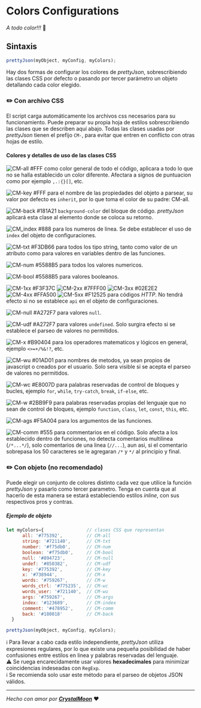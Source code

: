 # Colors Configurations
_A todo color!!!_ :art:

## Sintaxis
```javascript
prettyJson(myObject, myConfig, myColors);
```
Hay dos formas de configurar los colores de _prettyJson_, sobrescribiendo las clases CSS por defecto o pasando por tercer parámetro un objeto detallando cada color elegido.

### :pencil2: Con archivo CSS
El script carga automáticamente los archivos css necesarios para su funcionamiento. Puede preparar su propia hoja de estilos sobrescribiendo las clases que se describen aquí abajo. Todas las clases usadas por _prettyJson_ tienen el prefijo `CM-`, para evitar que entren en conflicto con otras hojas de estilo. 

#### Colores y detalles de uso de las clases CSS
![CM-all #FFF](https://img.shields.io/badge/CM--all-%23FFF-%23FFF "#FFF")  como color general de todo el código, aplicara a todo lo que no se halla establecido un color diferente. Afectara a signos de puntuacion como por ejemplo `,.:{}[]`, etc.

![CM-key #FFF](https://img.shields.io/badge/CM--key-%23FFF-%23FFF "#FFF")  para el nombre de las propiedades del objeto a parsear, su valor por defecto es `inherit`, por lo que toma el color de su padre: CM-all.
    
![CM-back #181A21](https://img.shields.io/badge/CM--back-%23181A21-%23181A21 "#181A21")  `background-color` del bloque de código. _prettyJson_ aplicará esta clase al elemento donde se coloca su retorno.

![CM_index #888](https://img.shields.io/badge/CM--index-%23888-%23888 "#888")  para los numeros de linea. Se debe establecer el uso de `index` del objeto de configuraciones.

![CM-txt #F3DB66](https://img.shields.io/badge/CM--txt-%23F3DB66-%23F3DB66 "#F3DB66")  para todos los tipo string, tanto como valor de un atributo como para valores en variables dentro de las funciones.
  
![CM-num #5588B5](https://img.shields.io/badge/CM--num-%235588B5-%235588B5 "#5588B5")  para todos los valores numericos.

![CM-bool #5588B5](https://img.shields.io/badge/CM--bool-%235588B5-%235588B5 "#5588B5")  para valores booleanos.

![CM-1xx #F3F37C](https://img.shields.io/badge/CM--1xx-%23F3F37C-%23F3F37C "#F3F37C") ![CM-2xx #7FFF00](https://img.shields.io/badge/CM--2xx-%237FFF00-%237FFF00 "#7FFF00") ![CM-3xx #02E2E2](https://img.shields.io/badge/CM--3xx-%2302E2E2-%2302E2E2 "#02E2E2") ![CM-4xx #FFA500](https://img.shields.io/badge/CM--4xx-%23FFA500-%23FFA500 "#FFA500") ![CM-5xx #F12525](https://img.shields.io/badge/CM--5xx-%23F12525-%23F12525 "#F12525") para códigos _HTTP_. No tendrá efecto si no se establece `api` en el objeto de configuraciones.
  
![CM-null #A272F7](https://img.shields.io/badge/CM--null-%23A272F7-%23A272F7 "#A272F7")  para valores `null`.
  
![CM-udf #A272F7](https://img.shields.io/badge/CM--udf-%23A272F7-%23A272F7 "#A272F7")  para valores `undefined`. Solo surgira efecto si se establece el parseo de valores no permitidos.
  
![CM-x #B90404](https://img.shields.io/badge/CM--x-%23B90404-%23B90404 "#B90404") para los operadores matematicos y lógicos en general, ejemplo `<>=+/%&!?`, etc. 
   
![CM-wu #01AD01](https://img.shields.io/badge/CM--wu-%2301AD01-%2301AD01 "#01AD01")  para nombres de metodos, ya sean propios de javascript o creados por el usuario. Solo sera visible si se acepta el parseo de valores no permitidos. 
   
![CM-wc #E8007D](https://img.shields.io/badge/CM--wc-%23E8007D-%23E8007D "#E8007D")  para palabras reservadas de control de bloques y bucles, ejemplo `for`, `while`, `try-catch`, `break`, `if-else`, etc. 
   
![CM-w #2BB9F9](https://img.shields.io/badge/CM--w-%232BB9F9-%232BB9F9 "#2BB9F9")  para palabras reservadas propias del lenguaje que no sean de control de bloques, ejemplo `function`, `class`, `let`, `const`, `this`, etc. 
    
![CM-ags #F5A004](https://img.shields.io/badge/CM--args-%23F5A004-%23F5A004 "#F5A004")  para los argumentos de las funciones.
    
![CM-comm #555](https://img.shields.io/badge/CM--comm-%23555-%23555 "#555")  para commentarios en el código. Solo afecta a los establecido dentro de funciones, no detecta comentarios multilinea (`/*...*/`), solo comentarios de una linea (`//...`), aun asi, si el comentario sobrepasa los 50 caracteres se le agregaran `/*` y `*/` al principio y final.

### :pencil2: Con objeto (no recomendado)

Puede elegir un conjunto de colores distinto cada vez que utilice la función _prettyJson_ y pasarlo como tercer parametro. Tenga en cuenta que al hacerlo de esta manera se estará estableciendo estilos _inline_, con sus respectivos pros y contras.

##### Ejemplo de objeto
```javascript
let myColors={                // clases CSS que representan
      all: '#775392',         // CM-all
      string: '#721140',      // CM-txt
      number: '#f75db0',      // CM-num
      boolean: '#f75db0',     // CM-bool
      null: '#894723',        // CM-null
      undef: '#850382',       // CM-udf
      key: '#775392',         // CM-key
      x: '#738944',           // CM-x
      words: '#759267',       // CM-w
      words_ctrl: '#775235',  // CM-wc
      words_user: '#721140',  // CM-wu
      args: '#759267',        // CM-args
      index: '#123689',       // CM-index
      comment: '#478952',     // CM-comm
      back: '#180018'         // CM-back
  }

prettyJson(myObject, myConfig, myColors);
```

:information_source: Para llevar a cabo cada estilo independiente, _prettyJson_ utiliza expresiones regulares, por lo que existe una pequeña posibilidad de haber confusiones entre estilos en linea y palabras reservadas del lenguaje.  
:warning: Se ruega encarecidamente usar valores **hexadecimales** para minimizar coincidencias indeseadas con `RegExp`.  
:information_source: Se recomienda solo usar este método para el parseo de objetos JSON válidos.

---

_Hecho con amor por [**CrystalMoon**](https://www.linkedin.com/in/perla-stto/)_ :heart: